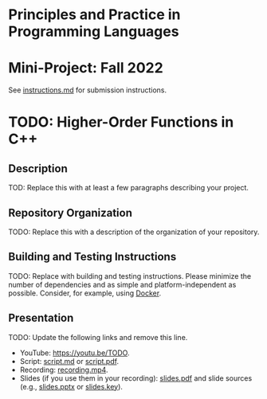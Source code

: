 # Principles and Practice in Programming Languages
# Mini-Project: Fall 2022

See [instructions.md](instructions.md) for submission instructions.

# TODO: Higher-Order Functions in C++

## Description

TOD: Replace this with at least a few paragraphs describing your project.
## Repository Organization

TODO: Replace this with a description of the organization of your repository.

## Building and Testing Instructions

TODO: Replace with building and testing instructions. Please minimize the number of dependencies and as simple and platform-independent as possible. Consider, for example, using [Docker](https://www.docker.com/).

## Presentation

TODO: Update the following links and remove this line.

- YouTube: https://youtu.be/TODO.
- Script: [script.md](script.md) or [script.pdf](script.pdf).
- Recording: [recording.mp4](recording.mp4).
- Slides (if you use them in your recording): [slides.pdf](slides.pdf) and slide sources (e.g., [slides.pptx](slides.pptx) or [slides.key](slides.key)).
